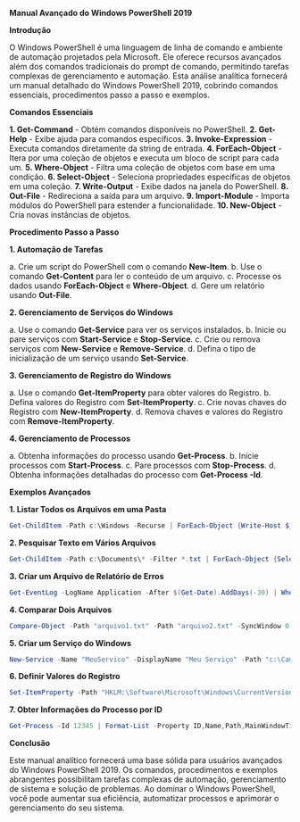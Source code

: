 **Manual Avançado do Windows PowerShell 2019**

**Introdução**

O Windows PowerShell é uma linguagem de linha de comando e ambiente de automação projetados pela Microsoft. Ele oferece recursos avançados além dos comandos tradicionais do prompt de comando, permitindo tarefas complexas de gerenciamento e automação. Esta análise analítica fornecerá um manual detalhado do Windows PowerShell 2019, cobrindo comandos essenciais, procedimentos passo a passo e exemplos.

**Comandos Essenciais**

**1. Get-Command** - Obtém comandos disponíveis no PowerShell.
**2. Get-Help** - Exibe ajuda para comandos específicos.
**3. Invoke-Expression** - Executa comandos diretamente da string de entrada.
**4. ForEach-Object** - Itera por uma coleção de objetos e executa um bloco de script para cada um.
**5. Where-Object** - Filtra uma coleção de objetos com base em uma condição.
**6. Select-Object** - Seleciona propriedades específicas de objetos em uma coleção.
**7. Write-Output** - Exibe dados na janela do PowerShell.
**8. Out-File** - Redireciona a saída para um arquivo.
**9. Import-Module** - Importa módulos do PowerShell para estender a funcionalidade.
**10. New-Object** - Cria novas instâncias de objetos.

**Procedimento Passo a Passo**

**1. Automação de Tarefas**

a. Crie um script do PowerShell com o comando **New-Item**.
b. Use o comando **Get-Content** para ler o conteúdo de um arquivo.
c. Processe os dados usando **ForEach-Object** e **Where-Object**.
d. Gere um relatório usando **Out-File**.

**2. Gerenciamento de Serviços do Windows**

a. Use o comando **Get-Service** para ver os serviços instalados.
b. Inicie ou pare serviços com **Start-Service** e **Stop-Service**.
c. Crie ou remova serviços com **New-Service** e **Remove-Service**.
d. Defina o tipo de inicialização de um serviço usando **Set-Service**.

**3. Gerenciamento de Registro do Windows**

a. Use o comando **Get-ItemProperty** para obter valores do Registro.
b. Defina valores do Registro com **Set-ItemProperty**.
c. Crie novas chaves do Registro com **New-ItemProperty**.
d. Remova chaves e valores do Registro com **Remove-ItemProperty**.

**4. Gerenciamento de Processos**

a. Obtenha informações do processo usando **Get-Process**.
b. Inicie processos com **Start-Process**.
c. Pare processos com **Stop-Process**.
d. Obtenha informações detalhadas do processo com **Get-Process -Id**.

**Exemplos Avançados**

**1. Listar Todos os Arquivos em uma Pasta**

```powershell
Get-ChildItem -Path c:\Windows -Recurse | ForEach-Object {Write-Host $_.FullName}
```

**2. Pesquisar Texto em Vários Arquivos**

```powershell
Get-ChildItem -Path c:\Documents\* -Filter *.txt | ForEach-Object {Select-String -Pattern "pesquisa" -Path $_.FullName}
```

**3. Criar um Arquivo de Relatório de Erros**

```powershell
Get-EventLog -LogName Application -After $(Get-Date).AddDays(-30) | Where-Object {$_.EntryType -eq "Error"} | Out-File c:\errors.txt
```

**4. Comparar Dois Arquivos**

```powershell
Compare-Object -Path "arquivo1.txt" -Path "arquivo2.txt" -SyncWindow 0 -IncludeEqual
```

**5. Criar um Serviço do Windows**

```powershell
New-Service -Name "MeuServico" -DisplayName "Meu Serviço" -Path "c:\Caminho\Para\Serviço.exe"
```

**6. Definir Valores do Registro**

```powershell
Set-ItemProperty -Path "HKLM:\Software\Microsoft\Windows\CurrentVersion\Policies\System" -Name "DisableTaskMgr" -Value 1
```

**7. Obter Informações do Processo por ID**

```powershell
Get-Process -Id 12345 | Format-List -Property ID,Name,Path,MainWindowTitle
```

**Conclusão**

Este manual analítico fornecerá uma base sólida para usuários avançados do Windows PowerShell 2019. Os comandos, procedimentos e exemplos abrangentes possibilitam tarefas complexas de automação, gerenciamento de sistema e solução de problemas. Ao dominar o Windows PowerShell, você pode aumentar sua eficiência, automatizar processos e aprimorar o gerenciamento do seu sistema.
